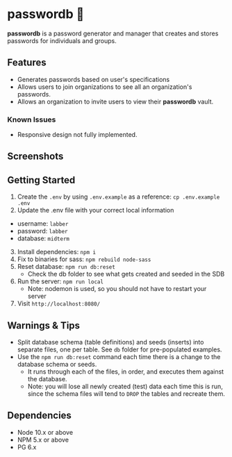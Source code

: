 # passwordb 🔑

**passwordb** is a password generator and manager that creates and stores passwords for individuals and groups.

## Features
- Generates passwords based on user's specifications
- Allows users to join organizations to see all an organization's passwords.
- Allows an organization to invite users to view their **passwordb** vault.

### Known Issues
- Responsive design not fully implemented.

## Screenshots

## Getting Started

1. Create the `.env` by using `.env.example` as a reference: `cp .env.example .env`
2. Update the .env file with your correct local information 
  - username: `labber` 
  - password: `labber` 
  - database: `midterm`
3. Install dependencies: `npm i`
4. Fix to binaries for sass: `npm rebuild node-sass`
5. Reset database: `npm run db:reset`
     - Check the db folder to see what gets created and seeded in the SDB
7. Run the server: `npm run local`
     - Note: nodemon is used, so you should not have to restart your server
8. Visit `http://localhost:8080/`

## Warnings & Tips

- Split database schema (table definitions) and seeds (inserts) into separate files, one per table. See `db` folder for pre-populated examples. 
- Use the `npm run db:reset` command each time there is a change to the database schema or seeds. 
  - It runs through each of the files, in order, and executes them against the database. 
  - Note: you will lose all newly created (test) data each time this is run, since the schema files will tend to `DROP` the tables and recreate them.

## Dependencies

- Node 10.x or above
- NPM 5.x or above
- PG 6.x




